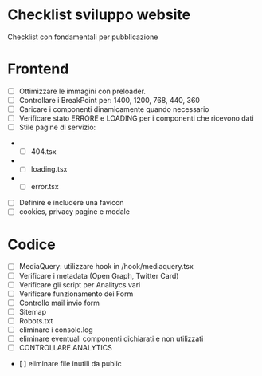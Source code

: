 # Checklist sviluppo website

Checklist con fondamentali per pubblicazione

# Frontend

- [ ] Ottimizzare le immagini con preloader.
- [ ] Controllare i BreakPoint per: 1400, 1200, 768, 440, 360
- [ ] Caricare i componenti dinamicamente quando necessario
- [ ] Verificare stato ERRORE e LOADING per i componenti che ricevono dati
- [ ] Stile pagine di servizio:
- - [ ] 404.tsx
- - [ ] loading.tsx
- - [ ] error.tsx
- [ ] Definire e includere una favicon
- [ ] cookies, privacy pagine e modale

# Codice
- [ ] MediaQuery: utilizzare hook in /hook/mediaquery.tsx
- [ ] Verificare i metadata (Open Graph, Twitter Card)
- [ ] Verificare gli script per Analitycs vari
- [ ] Verificare funzionamento dei Form
- [ ] Controllo mail invio form
- [ ] Sitemap
- [ ] Robots.txt
- [ ] eliminare i console.log
- [ ] eliminare eventuali componenti dichiarati e non utilizzati
- [ ] CONTROLLARE ANALYTICS
- [ ] eliminare file inutili da public
